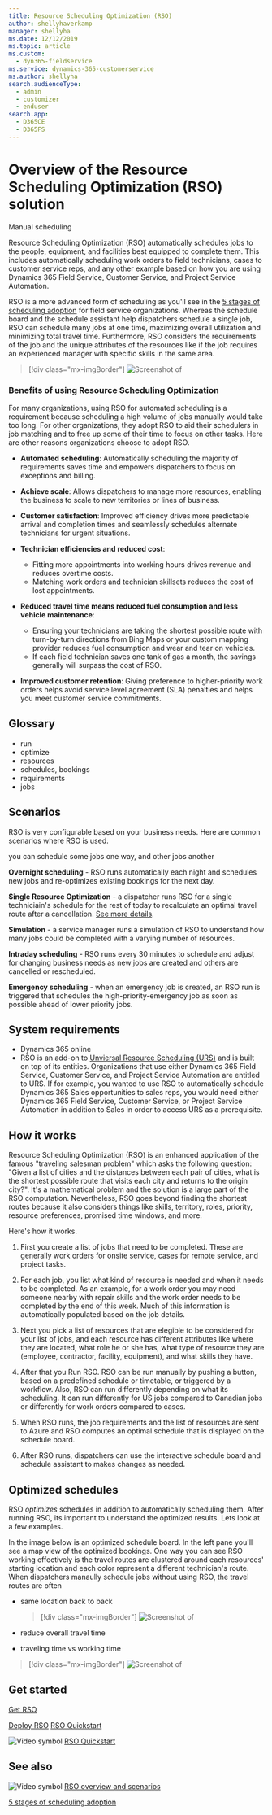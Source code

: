 ```yaml
---
title: Resource Scheduling Optimization (RSO)
author: shellyhaverkamp
manager: shellyha
ms.date: 12/12/2019
ms.topic: article
ms.custom: 
  - dyn365-fieldservice
ms.service: dynamics-365-customerservice
ms.author: shellyha
search.audienceType: 
  - admin
  - customizer
  - enduser
search.app: 
  - D365CE
  - D365FS
---
```


# Overview of the Resource Scheduling Optimization (RSO) solution

 Manual scheduling

Resource Scheduling Optimization (RSO) automatically schedules jobs to the people, equipment, and facilities best equipped to complete them. This includes automatically scheduling work orders to field technicians, cases to customer service reps, and any other example based on how you are using Dynamics 365 Field Service, Customer Service, and Project Service Automation. 

RSO is a more advanced form of scheduling as you'll see in the [5 stages of scheduling adoption](5-stages-scheduling-adoption.md) for field service organizations. Whereas the schedule board and the schedule assistant help dispatchers schedule a single job, RSO can schedule many jobs at one time, maximizing overall utilization and minimizing total travel time. Furthermore, RSO considers the requirements of the job and the unique attributes of the resources like if the job requires an experienced manager with specific skills in the same area.

  > [!div class="mx-imgBorder"]
  > ![Screenshot of ](media/8cce1b1462b960eecac5012ad1a2d685.png)
 

### Benefits of using Resource Scheduling Optimization

For many organizations, using RSO for automated scheduling is a requirement because scheduling a high volume of jobs manually would take too long. For other organizations, they adopt RSO to aid their schedulers in job matching and to free up some of their time to focus on other tasks. Here are other reasons organizations choose to adopt RSO.

- **Automated scheduling**: Automatically scheduling the majority of requirements saves time and empowers dispatchers to focus on exceptions and billing.

- **Achieve scale**: Allows dispatchers to manage more resources, enabling the
business to scale to new territories or lines of business.

- **Customer satisfaction**: Improved efficiency drives more predictable arrival and completion times and seamlessly schedules alternate technicians for urgent situations.

- **Technician efficiencies and reduced cost**:
  -   Fitting more appointments into working hours drives revenue and reduces overtime costs.
  -   Matching work orders and technician skillsets reduces the cost of lost appointments.

- **Reduced travel time means reduced fuel consumption and less vehicle maintenance**:
  -   Ensuring your technicians are taking the shortest possible route with turn-by-turn directions from Bing Maps or your custom mapping provider reduces fuel consumption and wear and tear on vehicles.
  -   If each field technician saves one tank of gas a month, the savings generally will surpass the cost of RSO. 

- **Improved customer retention**: Giving preference to higher-priority work orders helps avoid service level agreement (SLA) penalties and helps you meet customer service commitments. 

## Glossary

- run
- optimize
- resources
- schedules, bookings
- requirements
- jobs

## Scenarios

RSO is very configurable based on your business needs. Here are common scenarios where RSO is used.

you can schedule some jobs one way, and other jobs another

**Overnight scheduling** - RSO runs automatically each night and schedules new jobs and re-optimizes existing bookings for the next day.

**Single Resource Optimization** - a dispatcher runs RSO for a single techniciain's schedule for the rest of today to recalculate an optimal travel route after a cancellation. [See more details](single-resource-optimization.md).

**Simulation** - a service manager runs a simulation of RSO to understand how many jobs could be completed with a varying number of resources.

**Intraday scheduling** - RSO runs every 30 minutes to schedule and adjust for changing business needs as new jobs are created and others are cancelled or rescheduled.

**Emergency scheduling** - when an emergency job is created, an RSO run is triggered that schedules the high-priority-emergency job as soon as possible ahead of lower priority jobs.


## System requirements

- Dynamics 365 online
- RSO is an add-on to [Unviersal Resource Scheduling (URS)](../common-scheduler/schedule-anything-with-universal-resource-scheduling.md) and is built on top of its entities. Organizations that use either Dynamics 365 Field Service, Customer Service, and Project Service Automation are entitled to URS. If for example, you wanted to use RSO to automatically schedule Dynamics 365 Sales opportunities to sales reps, you would need either Dynamics 365 Field Service, Customer Service, or Project Service Automation in addition to Sales in order to access URS as a prerequisite. 



## How it works

Resource Scheduling Optimization (RSO) is an enhanced application of the famous "traveling salesman problem" which asks the following question: "Given a list of cities and the distances between each pair of cities, what is the shortest possible route that visits each city and returns to the origin city?". It's a mathematical problem and the solution is a large part of the RSO computation. Nevertheless, RSO goes beyond finding the shortest routes because it also considers things like skills, territory, roles, priority, resource preferences, promised time windows, and more. 

Here's how it works.

1. First you create a list of jobs that need to be completed. These are generally work orders for onsite service, cases for remote service, and project tasks. 

2. For each job, you list what kind of resource is needed and when it needs to be completed. As an example, for a work order you may need someone nearby with repair skills and the work order needs to be completed by the end of this week. Much of this information is automatically populated based on the job details. 

3. Next you pick a list of resources that are elegible to be considered for your list of jobs, and each resource has different attributes like where they are located, what role he or she has, what type of resource they are (employee, contractor, facility, equipment), and what skills they have. 

4. After that you Run RSO. RSO can be run manually by pushing a button, based on a predefined schedule or timetable, or triggered by a workflow. Also, RSO can run differently depending on what its scheduling. It can run differently for US jobs compared to Canadian jobs or differently for work orders compared to cases.

5. When RSO runs, the job requirements and the list of resources are sent to Azure and RSO computes an optimal schedule that is displayed on the schedule board.

6. After RSO runs, dispatchers can use the interactive schedule board and schedule assistant to makes changes as needed.

## Optimized schedules

RSO _optimizes_ schedules in addition to automatically scheduling them. After running RSO, its important to understand the optimized results. Lets look at a few examples.

In the image below is an optimized schedule board. In the left pane you'll see a map view of the optimized bookings. One way you can see RSO working effectively is the travel routes are clustered around each resources' starting location and each color represent a different technician's route. When dispatchers manaully schedule jobs without using RSO, the travel routes are often 


- same location back to back


  > [!div class="mx-imgBorder"]
  > ![Screenshot of ](media/rso-optimized-schedule-board-routes-with-annotation.png)

- reduce overall travel time
- traveling time vs working time


> [!div class="mx-imgBorder"]
  > ![Screenshot of ](media/rso-working-vs-travel-time.png)

## Get started
[Get RSO](rso-get-install.md)

[Deploy RSO](rso-deployment.md)
[RSO Quickstart](rso-quickstart.md)

![Video symbol](../field-service/media/video-icon.png "Video symbol") [RSO Quickstart](https://youtu.be/oJ-3HTJWRMo)

## See also

![Video symbol](../field-service/media/video-icon.png "Video symbol") [RSO overview and scenarios](https://youtu.be/fcQwIXgmnqk)

[5 stages of scheduling adoption](5-stages-scheduling-adoption.md)